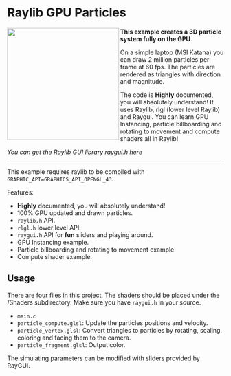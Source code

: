 # Raylib GPU Particles

<img align="left" style="width:260px" src="https://github.com/arceryz/raylib-gpu-particles/blob/master/demo.gif" width="288px">

**This example creates a 3D particle system fully on the GPU**.

On a simple laptop (MSI Katana) you can draw 2 million particles per frame at 60 fps. The particles are rendered as triangles with direction and magnitude.

The code is **Highly** documented, you will absolutely understand! It uses Raylib, rlgl (lower level Raylib) and Raygui. You can learn GPU Instancing, particle billboarding and rotating to movement and compute shaders all in Raylib!

*You can get the Raylib GUI library raygui.h [here](https://github.com/raysan5/raygui/blob/master/src/raygui.h)*

---
This example requires raylib to be compiled with `GRAPHIC_API=GRAPHICS_API_OPENGL_43`.

Features:

- **Highly** documented, you will absolutely understand!
- 100% GPU updated and drawn particles.
- `raylib.h` API.
- `rlgl.h` lower level API.
- `raygui.h` API for **fun** sliders and playing around.
- GPU Instancing example.
- Particle billboarding and rotating to movement example.
- Compute shader example.

## Usage
There are four files in this project. The shaders should be placed under the /Shaders subdirectory. Make sure you have `raygui.h` in your source.

- `main.c`
- `particle_compute.glsl`: Update the particles positions and velocity.
- `particle_vertex.glsl`: Convert triangles to particles by rotating, scaling, coloring and facing them to the camera.
- `particle_fragment.glsl`: Output color.

The simulating parameters can be modified with sliders provided by RayGUI.